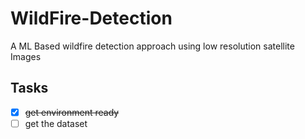 # WildFire-Detection
A ML Based wildfire detection approach using low resolution satellite Images

## Tasks
- [x] ~~get environment ready~~
- [ ] get the dataset
